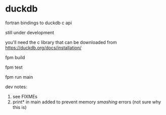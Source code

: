 # duckdb
fortran bindings to duckdb c api

still under development

you'll need the c library that can be downloaded from https://duckdb.org/docs/installation/


fpm build

fpm test

fpm run main

dev notes:
1. see FIXMEs
2. print* in main added to prevent memory *smashing* errors (not sure why this is)


